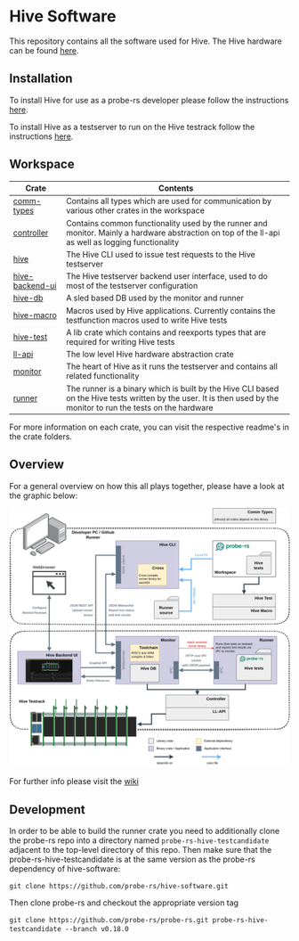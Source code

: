 # Hive Software

This repository contains all the software used for Hive. The Hive hardware can be found [here](https://github.com/probe-rs/hive).

## Installation

To install Hive for use as a probe-rs developer please follow the instructions [here](https://github.com/probe-rs/hive-software/wiki/Installing-Hive-as-a-probe%E2%80%90rs-developer).

To install Hive as a testserver to run on the Hive testrack follow the instructions [here](https://github.com/probe-rs/hive-software/wiki/Installing-Hive-as-a-testserver).

## Workspace

| Crate                                 | Contents                                                                                                                                                           |
| ------------------------------------- | ------------------------------------------------------------------------------------------------------------------------------------------------------------------ |
| [comm-types](./comm-types/)           | Contains all types which are used for communication by various other crates in the workspace                                                                       |
| [controller](./controller/)           | Contains common functionality used by the runner and monitor. Mainly a hardware abstraction on top of the ll-api as well as logging functionality                  |
| [hive](./hive/)                       | The Hive CLI used to issue test requests to the Hive testserver                                                                                                    |
| [hive-backend-ui](./hive-backend-ui/) | The Hive testserver backend user interface, used to do most of the testserver configuration                                                                        |
| [hive-db](./hive-db/)                 | A sled based DB used by the monitor and runner                                                                                                                     |
| [hive-macro](./hive-macro/)           | Macros used by Hive applications. Currently contains the testfunction macros used to write Hive tests                                                              |
| [hive-test](./hive-test/)             | A lib crate which contains and reexports types that are required for writing Hive tests                                                                            |
| [ll-api](./ll-api/)                   | The low level Hive hardware abstraction crate                                                                                                                      |
| [monitor](./monitor/)                 | The heart of Hive as it runs the testserver and contains all related functionality                                                                                 |
| [runner](./runner/)                   | The runner is a binary which is built by the Hive CLI based on the Hive tests written by the user. It is then used by the monitor to run the tests on the hardware |

For more information on each crate, you can visit the respective readme's in the crate folders.

## Overview

For a general overview on how this all plays together, please have a look at the graphic below:

![Software Overview](./assets/software_overview.jpg)

For further info please visit the [wiki](https://github.com/probe-rs/hive-software/wiki)

## Development

In order to be able to build the runner crate you need to additionally clone the probe-rs repo into a directory named `probe-rs-hive-testcandidate` adjacent to the top-level directory of this repo.
Then make sure that the probe-rs-hive-testcandidate is at the same version as the probe-rs dependency of hive-software:

```
git clone https://github.com/probe-rs/hive-software.git
```

Then clone probe-rs and checkout the appropriate version tag

```
git clone https://github.com/probe-rs/probe-rs.git probe-rs-hive-testcandidate --branch v0.18.0
```
